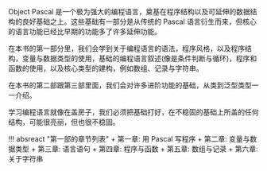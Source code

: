 

Object Pascal 是一个极为强大的编程语言，奠基在程序结构以及可延伸的数据结构的良好基础之上。这些基础有一部分是从传统的 Pascal 语言衍生而来，但核心的语言功能已经比早期的功能多了许多延伸功能。

在本书的第一部分里，我们会学到关于编程语言的语法，程序风格，以及程序结构，变量与数据类型的使用，基础的编程语言叙述(像是条件判断与循环)，程序和函数的使用，以及核心类型的建构，例如数组、记录与字符串。

在本书的第二部跟第三部里面，我们会对许多进阶功能的基础，从类到泛型类型一一介绍。

学习编程语言就像在盖房子，我们必须把基础打好，在不稳固的基础上所盖的任何结构，可能很亮丽，但也很不稳固。

!!! absreact "第⼀部的章节列表"
    + 第一章: 用 Pascal 写程序
    + 第二章: 变量与数据类型
    + 第三章: 语言语句
    + 第四章: 程序与函数
    + 第五章: 数组与记录
    + 第六章: 关于字符串